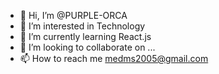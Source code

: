 - 👋 Hi, I’m @PURPLE-ORCA
- 👀 I’m interested in Technology
- 🌱 I’m currently learning React.js
- 💞️ I’m looking to collaborate on ...
- 📫 How to reach me medms2005@gmail.com

<!---
PURPLE-ORCA/PURPLE-ORCA is a ✨ special ✨ repository because its `README.md` (this file) appears on your GitHub profile.
You can click the Preview link to take a look at your changes.
--->
